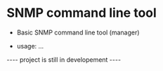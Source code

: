 SNMP command line tool
=========================================================

 - Basic SNMP command line tool (manager)

 - usage: ...

---- project is still in developement ----
